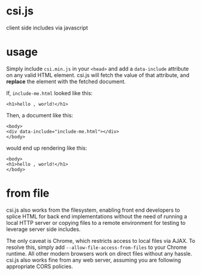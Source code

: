 # csi.js

client side includes via javascript

# usage

Simply include `csi.min.js` in your `<head>` and add a `data-include` attribute on any valid HTML element. csi.js will fetch the value of that attribute, and **replace** the element with the fetched document.

If, `include-me.html` looked like this:

```
<h1>hello , world!</h1>
```

Then, a document like this:

```
<body>
<div data-include="include-me.html"></div>
</body>
```

would end up rendering like this:

```
<body>
<h1>hello , world!</h1>
</body>
```

# from file

csi.js also works from the filesystem, enabling front end developers to splice HTML for back end implementations without the need of running a local HTTP server or copying files to a remote environment for testing to leverage server side includes.

The only caveat is Chrome, which restricts access to local files via AJAX. To resolve this, simply add `--allow-file-access-from-files` to your Chrome runtime. All other modern browsers work on direct files without any hassle. csi.js also works fine from any web server, assuming you are following appropriate CORS policies.
